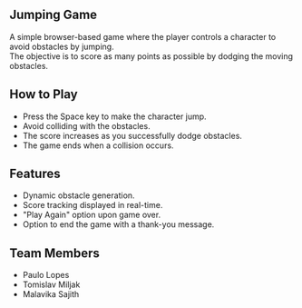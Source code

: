 ## Jumping Game
A simple browser-based game where the player controls a character to avoid obstacles by jumping. <br> The objective is to score as many points as possible by dodging the moving obstacles.

## How to Play
- Press the Space key to make the character jump.
- Avoid colliding with the obstacles.
- The score increases as you successfully dodge obstacles.
- The game ends when a collision occurs.
  
## Features
- Dynamic obstacle generation.
- Score tracking displayed in real-time.
- "Play Again" option upon game over.
- Option to end the game with a thank-you message.

## Team Members
- Paulo Lopes
- Tomislav Miljak
- Malavika Sajith
